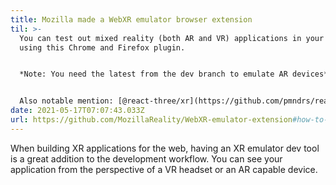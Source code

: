 ```yaml
---
title: Mozilla made a WebXR emulator browser extension
til: >-
  You can test out mixed reality (both AR and VR) applications in your browser
  using this Chrome and Firefox plugin. 


  *Note: You need the latest from the dev branch to emulate AR devices*


  Also notable mention: [@react-three/xr](https://github.com/pmndrs/react-xr) for building AR/VR experiences with Three JS
date: 2021-05-17T07:07:43.033Z
url: https://github.com/MozillaReality/WebXR-emulator-extension#how-to-install-the-newest-version
---
```

When building XR applications for the web, having an XR emulator dev tool is a great addition to the development workflow. You can see your application from the perspective of a VR headset or an AR capable device. 